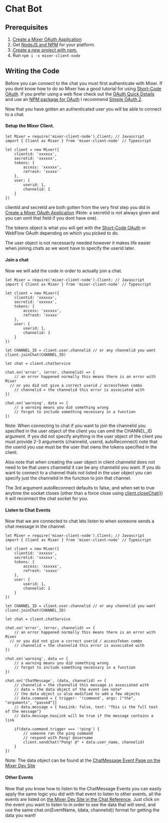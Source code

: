 # Chat Bot

## Prerequisites
1. [Create a Mixer OAuth Application](https://mixer.com/lab/oauth)
2. Get [NodeJS and NPM](https://nodejs.org/en/) for your platform.
3. [Create a new project with npm.](https://docs.npmjs.com/cli/init)
4. Run `npm i -s mixer-client-node`

## Writing the Code
Before you can connect to the chat you must first authenticate with Mixer. If you dont know how to do so Mixer has a good tutorial for using [Short-Code OAuth](https://dev.mixer.com/reference/oauth/shortcodeauth). If you prefer using a web flow check out the [OAuth Quick Details](https://dev.mixer.com/reference/oauth/quickdetails) and use an [NPM package for OAuth](https://www.npmjs.com/search?q=oauth) I recommend [Simple OAuth 2](https://www.npmjs.com/package/simple-oauth2).

Now that you have gotten an authenticated user you will be able to connect to a chat.

#### Setup the Mixer Client.
```
let Mixer = require('mixer-client-node').Client; // Javascript
import { Client as Mixer } from 'mixer-client-node' // Typescript

let client = new Mixer({
	clientid: 'xxxxxx',
	secretid: 'xxxxxx',
	tokens: {
		access: 'xxxxxx',
		refresh: 'xxxxx'
	},
	user: {
		userid: 1,
		channelid: 1
	}
})
```
clientid and secretid are both gotten from the very first step you did in [Create a Mixer OAuth Application](https://mixer.com/lab/oauth) (Note: a secretid is not always given and you can omit that field if you dont have one).

The tokens object is what you will get with the [Short-Code OAuth](https://dev.mixer.com/reference/oauth/shortcodeauth) or WebFlow OAuth depending on which you picked to do.

The user object is not necessarily needed however it makes life easier when joining chats as we wont have to specify the userid later.

#### Join a chat
Now we will add the code in order to actually join a chat.
```
let Mixer = require('mixer-client-node').Client; // Javascript
import { Client as Mixer } from 'mixer-client-node' // Typescript

let client = new Mixer({
	clientid: 'xxxxxx',
	secretid: 'xxxxxx',
	tokens: {
		access: 'xxxxxx',
		refresh: 'xxxxx'
	},
	user: {
		userid: 1,
		channelid: 1
	}
})

let CHANNEL_ID = client.user.channelid // or any channelid you want
client.joinChat(CHANNEL_ID)

let chat = client.chatService

chat.on('error', (error, channelid) => {
	// an error happened normally this means there is an error with Mixer
  // or you did not give a correct userid / accessToken combo
	// channelid = the channelid this error is associated with
})

chat.on('warning', data => {
	// a warning means you did something wrong
	// forgot to include something necessary in a function
})
```

Note: When connecting to chat if you want to join the channelid you specified in the user object of the client you can omit the CHANNEL_ID argument. If you did not specify anything in the user object of the client you must provide 2-3 arguments (channelid, userid, autoReconnect) note that the userid you use must be the user that owns the tokens specified in the client.

Also note that when creating the user object in client channelid does not need to be that users channelid it can be any channelid you want. If you do want to connect to a channel thats not listed in the user object you can specify just the channelid in the function to join that channel.

The 3rd argument autoReconnect defaults to false, and when set to true anytime the socket closes (other than a force close using [client.closeChat()](https://www.npmjs.com/package/mixer-client-node#close-connection-to-chat)) it will reconnect the chat socket for you.

#### Listen to Chat Events
Now that we are connected to chat lets listen to when someone sends a chat message in the channel.
```
let Mixer = require('mixer-client-node').Client; // Javascript
import { Client as Mixer } from 'mixer-client-node' // Typescript

let client = new Mixer({
	clientid: 'xxxxxx',
	secretid: 'xxxxxx',
	tokens: {
		access: 'xxxxxx',
		refresh: 'xxxxx'
	},
	user: {
		userid: 1,
		channelid: 1
	}
})

let CHANNEL_ID = client.user.channelid // or any channelid you want
client.joinChat(CHANNEL_ID)

let chat = client.chatService

chat.on('error', (error, channelid) => {
	// an error happened normally this means there is an error with Mixer
  // or you did not give a correct userid / accessToken combo
	// channelid = the channelid this error is associated with
})

chat.on('warning', data => {
	// a warning means you did something wrong
	// forgot to include something necessary in a function
})

chat.on('ChatMessage', (data, channelid) => {
	// channelid = the channelid this message is associated with
	// data = the data object of the event see note*
	// the data object is also modified to add a few objects
	// data.command = { trigger: '!command', args: ["the", "arguments", "passed"]}
	// data.message = { hasLink: false, text: "This is the full text of the message"}
	// data.message.hasLink will be true if the message contains a link

	if(data.command.trigger === '!ping') {
		// someone ran the ping command
		// respond with Pong! @username
		client.sendChat("Pong! @" + data.user_name, channelid)
	}
})
```
Note: The data object can be found at the [ChatMessage Event Page on the Mixer Dev Site](https://dev.mixer.com/reference/chat/events/chatmessage)

#### Other Events
Now that you know how to listen to the ChatMessage Events you can easily apply the same logic you did with that event to listen to other events, all the events are listed on [the Mixer Dev Site in the Chat Reference](https://dev.mixer.com/reference/chat/events). Just click on the event you want to listen to in order to see the data that will send, and use the same chat.on(EventName, (data, channelid)) format for getting the data you want!
